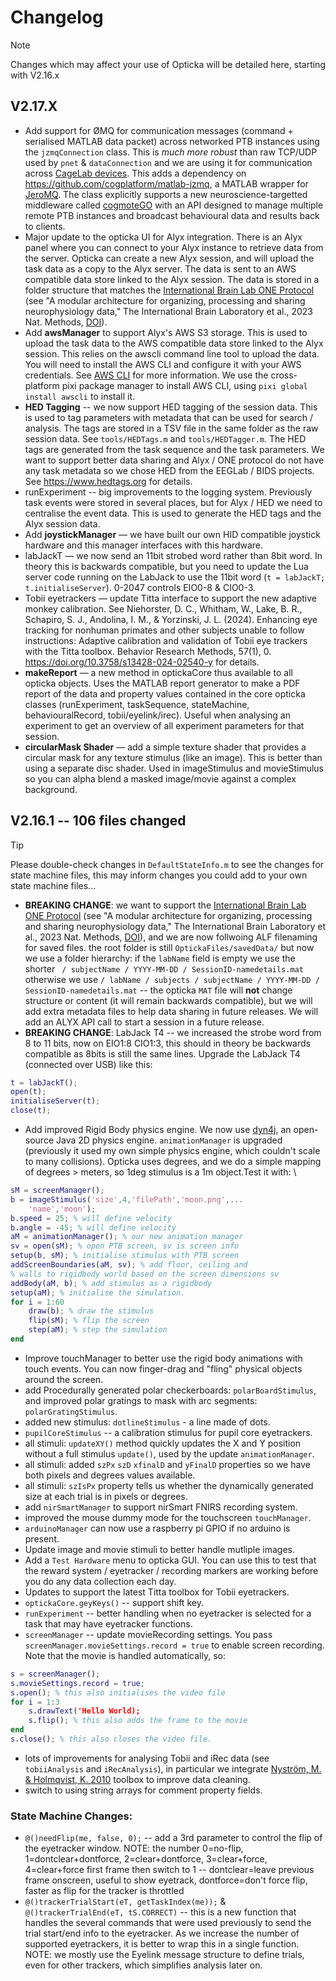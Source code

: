 # Changelog

> [!NOTE]
> Changes which may affect your use of Opticka will be detailed here, starting with V2.16.x

## V2.17.X

* Add support for ØMQ for communication messages (command + serialised MATLAB data packet) across networked PTB instances using the `jzmqConnection` class. This is *much more robust* than raw TCP/UDP used by `pnet` & `dataConnection` and we are using it for communication across [CageLab devices](https://github.com/cogplatform/CageLab). This adds a dependency on <https://github.com/cogplatform/matlab-jzmq>, a MATLAB wrapper for [JeroMQ](https://github.com/zeromq/jeromq). The class explicitly supports a new neuroscience-targetted middleware called [cogmoteGO](https://github.com/Ccccraz/cogmoteGO) with an API designed to manage multiple remote PTB instances and broadcast behavioural data and results back to clients.
* Major update to the opticka UI for Alyx integration. There is an Alyx panel where you can connect to your Alyx instance to retrieve data from the server. Opticka can create a new Alyx session, and will upload the task data as a copy to the Alyx server. The data is sent to an AWS compatible data store linked to the Alyx session. The data is stored in a folder structure that matches the [International Brain Lab ONE Protocol](https://int-brain-lab.github.io/ONE/alf_intro.html) (see "A modular architecture for organizing, processing and sharing neurophysiology data," The International Brain Laboratory et al., 2023 Nat. Methods, [DOI](https://doi.org/10.1038/s41592-022-01742-6)).
* Add **awsManager** to support Alyx's AWS S3 storage. This is used to upload the task data to the AWS compatible data store linked to the Alyx session. This relies on the awscli command line tool to upload the data. You will need to install the AWS CLI and configure it with your AWS credentials. See [AWS CLI](https://docs.aws.amazon.com/cli/latest/userguide/getting-started-install.html) for more information. We use the cross-platform pixi package manager to install AWS CLI, using `pixi global install awscli` to install it. 
* **HED Tagging** -- we now support HED tagging of the session data. This is used to tag parameters with metadata that can be used for search / analysis. The tags are stored in a TSV file in the same folder as the raw session data. See `tools/HEDTags.m` and `tools/HEDTagger.m`. The HED tags are generated from the task sequence and the task parameters. We want to support better data sharing and Alyx / ONE protocol do not have any task metadata so we chose HED from the EEGLab / BIDS projects. See <https://www.hedtags.org> for details.
* runExperiment -- big improvements to the logging system. Previously task events were stored in several places, but for Alyx / HED we need to centralise the event data. This is used to generate the HED tags and the Alyx session data. 
* Add **joystickManager** — we have built our own HID compatible joystick hardware and this manager interfaces with this hardware.
* labJackT — we now send an 11bit strobed word rather than 8bit word. In theory this is backwards compatible, but you need to update the Lua server code running on the LabJack to use the 11bit word (`t = labJackT; t.initialiseServer`). 0-2047 controls EIO0-8 & CIO0-3.
* Tobii eyetrackers — update Titta interface to support the new adaptive monkey calibration. See Niehorster, D. C., Whitham, W., Lake, B. R., Schapiro, S. J., Andolina, I. M., & Yorzinski, J. L. (2024). Enhancing eye tracking for nonhuman primates and other subjects unable to follow instructions: Adaptive calibration and validation of Tobii eye trackers with the Titta toolbox. Behavior Research Methods, 57(1), 0. https://doi.org/10.3758/s13428-024-02540-y for details.
* **makeReport** — a new method in optickaCore thus available to all opticka objects. Uses the MATLAB report generator to make a PDF report of the data and property values contained in the core opticka classes (runExperiment, taskSequence, stateMachine, behaviouralRecord, tobii/eyelink/irec). Useful when analysing an experiment to get an overview of all experiment parameters for that session.
* **circularMask Shader** — add a simple texture shader that provides a circular mask for any texture stimulus (like an image). This is better than using a separate disc shader. Used in imageStimulus and movieStimulus so you can alpha blend a masked image/movie against a complex background.

## V2.16.1 -- 106 files changed

> [!TIP]
> Please double-check changes in `DefaultStateInfo.m` to see the changes for state machine files, this may inform changes you could add to your own state machine files...


* **BREAKING CHANGE**: we want to support the [International Brain Lab ONE Protocol](https://int-brain-lab.github.io/ONE/alf_intro.html) (see "A modular architecture for organizing, processing and sharing neurophysiology data," The International Brain Laboratory et al., 2023 Nat. Methods, [DOI](https://doi.org/10.1038/s41592-022-01742-6)), and we are now follwoing ALF filenaming for saved files. the root folder is still `OptickaFiles/savedData/` but now we use a folder hierarchy: if the `labName` field is empty we use the shorter  ` / subjectName / YYYY-MM-DD / SessionID-namedetails.mat` otherwise we use `/ labName / subjects / subjectName / YYYY-MM-DD / SessionID-namedetails.mat` -- the opticka `MAT` file will **not** change structure or content (it will remain backwards compatible), but we will add extra metadata files to help data sharing in future releases. We will add an ALYX API call to start a session in a future release.
* **BREAKING CHANGE**: LabJack T4 -- we increased the strobe word from 8 to 11 bits, now on EIO1:8 CIO1:3, this should in theory be backwards compatible as 8bits is still the same lines. Upgrade the LabJack T4 (connected over USB) like this:
```matlab
t = labJackT();
open(t);
initialiseServer(t);
close(t);
```
* Add improved Rigid Body physics engine. We now use [dyn4j](https://dyn4j.org), an open-source Java 2D physics engine. `animationManager` is upgraded (previously it used my own simple physics engine, which couldn't scale to many collisions). Opticka uses degrees, and we do a simple mapping of degrees > meters, so 1deg stimulus is a 1m object.Test it with:  \
```matlab
sM = screenManager();
b = imageStimulus('size',4,'filePath','moon.png',...
    'name','moon');
b.speed = 25; % will define velocity
b.angle = -45; % will define velocity
aM = animationManager(); % our new animation manager
sv = open(sM); % open PTB screen, sv is screen info
setup(b, sM); % initialise stimulus with PTB screen
addScreenBoundaries(aM, sv); % add floor, ceiling and
% walls to rigidbody world based on the screen dimensions sv
addBody(aM, b); % add stimulus as a rigidbody
setup(aM); % initialise the simulation.
for i = 1:60
	draw(b); % draw the stimulus
	flip(sM); % flip the screen
	step(aM); % step the simulation
end
```  
* Improve touchManager to better use the rigid body animations with touch events. You can now finger-drag and "fling" physical objects around the screen.
* add Procedurally generated polar checkerboards: `polarBoardStimulus`, and improved polar gratings to mask with arc segments: `polarGratingStimulus`.
* added new stimulus: `dotlineStimulus` - a line made of dots.
* `pupilCoreStimulus` -- a calibration stimulus for pupil core eyetrackers.
* all stimuli: `updateXY()` method quickly updates the X and Y position without a full stimulus `update()`, used by the update `animationManager`.
* all stimuli: added `szPx` `szD` `xfinalD` and `yFinalD` properties so we have both pixels and degrees values available.
* all stimuli: `szIsPx` property tells us whether the dynamically generated size at each trial is in pixels or degrees.
* add `nirSmartManager` to support nirSmart FNIRS recording system.
* improved the mouse dummy mode for the touchscreen `touchManager`.
* `arduinoManager` can now use a raspberry pi GPIO if no arduino is present.
* Update image and movie stimuli to better handle mutliple images.
* Add a `Test Hardware` menu to opticka GUI. You can use this to test that the reward system / eyetracker / recording markers are working before you do any data collection each day.
* Updates to support the latest Titta toolbox for Tobii eyetrackers.
* `optickaCore.geyKeys()` -- support shift key.
* `runExperiment` -- better handling when no eyetracker is selected for a task that may have eyetracker functions.
* `screenManager` -- update movieRecording settings. You pass `screenManager.movieSettings.record = true` to enable screen recording. Note that the movie is handled automatically, so:
```matlab
s = screenManager();
s.movieSettings.record = true;
s.open(); % this also initialises the video file
for i = 1:3
	s.drawText('Hello World);
	s.flip(); % this also adds the frame to the movie
end
s.close(); % this also closes the video file.
```
* lots of improvements for analysing Tobii and iRec data (see `tobiiAnalysis` and `iRecAnalysis`), in particular we integrate [Nyström, M. & Holmqvist, K. 2010](https://github.com/dcnieho/NystromHolmqvist2010) toolbox to improve data cleaning.
* switch to using string arrays for comment property fields.


### State Machine Changes:

* `@()needFlip(me, false, 0);` -- add a 3rd parameter to control the flip of the eyetracker window. NOTE: the number 0=no-flip, 1=dontclear+dontforce, 2=clear+dontforce, 3=clear+force, 4=clear+force first frame then switch to 1 -- dontclear=leave previous frame onscreen, useful to show eyetrack, dontforce=don't force flip, faster as flip for the tracker is throttled
* `@()trackerTrialStart(eT, getTaskIndex(me));` & `@()trackerTrialEnd(eT, tS.CORRECT)` -- this is a new function that handles the several commands that were used previously to send the trial start/end info to the eyetracker. As we increase the number of supported eyetrackers, it is better to wrap this in a single function. NOTE: we mostly use the Eyelink message structure to define trials, even for other trackers, which simplifies analysis later on.